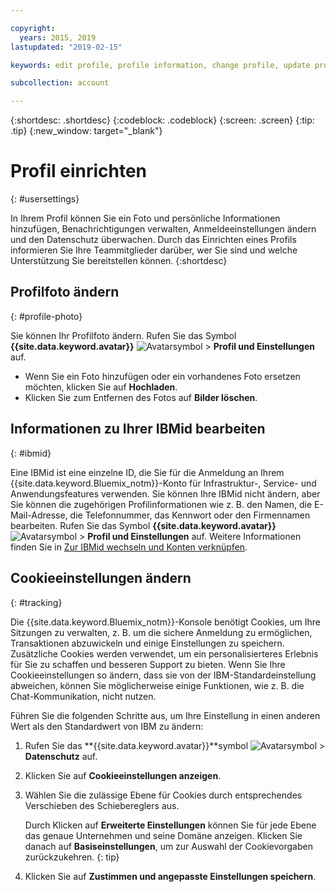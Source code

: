 ```yaml
---

copyright:
  years: 2015, 2019
lastupdated: "2019-02-15"

keywords: edit profile, profile information, change profile, update profile, cookies, tracking, privacy

subcollection: account

---
```


{:shortdesc: .shortdesc}
{:codeblock: .codeblock}
{:screen: .screen}
{:tip: .tip}
{:new_window: target="_blank"}

# Profil einrichten
{: #usersettings}

In Ihrem Profil können Sie ein Foto und persönliche Informationen hinzufügen, Benachrichtigungen verwalten, Anmeldeeinstellungen ändern und den Datenschutz überwachen. Durch das Einrichten eines Profils informieren Sie Ihre Teammitglieder darüber, wer Sie sind und welche Unterstützung Sie bereitstellen können.
{:shortdesc}


## Profilfoto ändern
{: #profile-photo}

Sie können Ihr Profilfoto ändern. Rufen Sie das Symbol **{{site.data.keyword.avatar}}** ![Avatarsymbol](../icons/i-avatar-icon.svg) &gt; **Profil und Einstellungen** auf.

  * Wenn Sie ein Foto hinzufügen oder ein vorhandenes Foto ersetzen möchten, klicken Sie auf **Hochladen**.
  * Klicken Sie zum Entfernen des Fotos auf **Bilder löschen**.


## Informationen zu Ihrer IBMid bearbeiten
{: #ibmid}

Eine IBMid ist eine einzelne ID, die Sie für die Anmeldung an Ihrem {{site.data.keyword.Bluemix_notm}}-Konto für Infrastruktur-, Service- und Anwendungsfeatures verwenden. Sie können Ihre IBMid nicht ändern, aber Sie können die zugehörigen Profilinformationen wie z. B. den Namen, die E-Mail-Adresse, die Telefonnummer, das Kennwort oder den Firmennamen bearbeiten. Rufen Sie das Symbol **{{site.data.keyword.avatar}}** ![Avatarsymbol](../icons/i-avatar-icon.svg) &gt; **Profil und Einstellungen** auf. Weitere Informationen finden Sie in [Zur IBMid wechseln und Konten verknüpfen](softlayerlink.html).


## Cookieeinstellungen ändern
{: #tracking}

Die {{site.data.keyword.Bluemix_notm}}-Konsole benötigt Cookies, um Ihre Sitzungen zu verwalten, z. B. um die sichere Anmeldung zu ermöglichen, Transaktionen abzuwickeln und einige Einstellungen zu speichern. Zusätzliche Cookies werden verwendet, um ein personalisierteres Erlebnis für Sie zu schaffen und besseren Support zu bieten. Wenn Sie Ihre Cookieeinstellungen so ändern, dass sie von der IBM-Standardeinstellung abweichen, können Sie möglicherweise einige Funktionen, wie z. B. die Chat-Kommunikation, nicht nutzen.

Führen Sie die folgenden Schritte aus, um Ihre Einstellung in einen anderen Wert als den Standardwert von IBM zu ändern:
1. Rufen Sie das **{{site.data.keyword.avatar}}**symbol ![Avatarsymbol](../icons/i-avatar-icon.svg) &gt; **Datenschutz** auf.
1. Klicken Sie auf **Cookieeinstellungen anzeigen**.
1. Wählen Sie die zulässige Ebene für Cookies durch entsprechendes Verschieben des Schiebereglers aus.

   Durch Klicken auf **Erweiterte Einstellungen** können Sie für jede Ebene das genaue Unternehmen und seine Domäne anzeigen. Klicken Sie danach auf **Basiseinstellungen**, um zur Auswahl der Cookievorgaben zurückzukehren.
   {: tip}
1. Klicken Sie auf **Zustimmen und angepasste Einstellungen speichern**.
